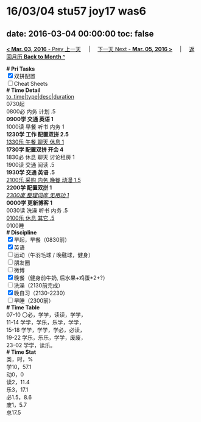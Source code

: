 # 16/03/04 stu57 joy17 was6

date: 2016-03-04 00:00:00
toc: false
---
[**< Mar. 03, 2016** - Prev 上一天](/lifelogs/2016/03/d03.md) &nbsp; &nbsp; | &nbsp; &nbsp; [下一天 Next - **Mar. 05, 2016 >**](/lifelogs/2016/03/d05.md) &nbsp; &nbsp; |  &nbsp; &nbsp; [返回月历 **Back to Month ^**](/lifelogs/2016/03/index.md)
<br/><div><b># Pri Tasks</b></div><div><input checked="true" type="checkbox"/>双拼配置</div><div><input type="checkbox"/>Cheat Sheets</div><div><b># Time Detail</b></div><div><u>to_time|type|desc|duration</u></div><div>0730起</div><div>0800必 内务 计划 .5</div><div><b>0900学 交通 英语 1</b></div><div>1000读 早餐 听书 内务 1</div><div><b>1230学 工作 配置双拼 2.5</b></div><div><u>1330乐 午餐 聊天 休息 1</u></div><div><b>1730学 配置双拼 开会 4</b></div><div>1830必 休息 聊天 讨论租房 1</div><div>1900读 交通 阅读 .5</div><div><b>1930学 交通 英语 .5</b></div><div><u>2100乐 采购 内务 晚餐 动漫 1.5</u></div><div><b>2200学 配置双拼 1</b></div><div><u><i>2300废 整理词库 无用功 1</i></u></div><div><b>0000学 更新博客 1</b></div><div>0030读 洗澡 听书 内务 .5</div><div><u>0100乐 休息 其它 .5</u></div><div>0100睡</div><div><b># Discipline</b></div><div><input checked="true" type="checkbox"/>早起，早餐（0830前）</div><div><input checked="true" type="checkbox"/>英语</div><div><input type="checkbox"/>运动（午羽毛球 / 晚毽球，健身）</div><div><input type="checkbox"/>朋友圈</div><div><input type="checkbox"/>微博</div><div><input checked="true" type="checkbox"/>晚餐（健身前牛奶, 后水果+鸡蛋*2+?）</div><div><input type="checkbox"/>洗澡（2130前完成）</div><div><input checked="true" type="checkbox"/>晚自习（2130-2230）</div><div><input type="checkbox"/>早睡（2300前）</div><div><b># Time Table</b></div><div>07-10 〇必，学学，读读，学学，</div><div>11-14 学学，学乐，乐学，学学，</div><div>15-18 学学，学学，学必，必读，</div><div>19-22 学乐，乐乐，学学，废废，</div><div>23-02 学学，读乐。</div><div><b># Time Stat</b></div><div>类，时，%</div><div>学10，57.1</div><div>动0，0</div><div>读2，11.4</div><div>乐3，17.1</div><div>必1.5，8.6</div><div>废1，5.7</div><div>总17.5</div>
